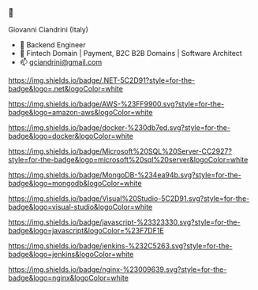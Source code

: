 ### 👋

Giovanni Ciandrini (Italy)

- 🔭 Backend Engineer
- 🌱 Fintech Domain | Payment, B2C B2B Domains | Software Architect
- 📫 gciandrini@gmail.com 

https://img.shields.io/badge/.NET-5C2D91?style=for-the-badge&logo=.net&logoColor=white

https://img.shields.io/badge/AWS-%23FF9900.svg?style=for-the-badge&logo=amazon-aws&logoColor=white

https://img.shields.io/badge/docker-%230db7ed.svg?style=for-the-badge&logo=docker&logoColor=white

https://img.shields.io/badge/Microsoft%20SQL%20Server-CC2927?style=for-the-badge&logo=microsoft%20sql%20server&logoColor=white

https://img.shields.io/badge/MongoDB-%234ea94b.svg?style=for-the-badge&logo=mongodb&logoColor=white

https://img.shields.io/badge/Visual%20Studio-5C2D91.svg?style=for-the-badge&logo=visual-studio&logoColor=white

https://img.shields.io/badge/javascript-%23323330.svg?style=for-the-badge&logo=javascript&logoColor=%23F7DF1E

https://img.shields.io/badge/jenkins-%232C5263.svg?style=for-the-badge&logo=jenkins&logoColor=white

https://img.shields.io/badge/nginx-%23009639.svg?style=for-the-badge&logo=nginx&logoColor=white
